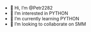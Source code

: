 - 👋 Hi, I’m @Petr2282
- 👀 I’m interested in PYTHON
- 🌱 I’m currently learning PYTHON
- 💞️ I’m looking to collaborate on SMM


<!---
Petr2282/Petr2282 is a ✨ special ✨ repository because its `README.md` (this file) appears on your GitHub profile.
You can click the Preview link to take a look at your changes.
--->

